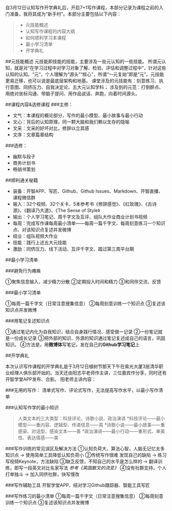 自3月12日认知写作开学典礼后，开启7+1写作课程，本部分记录为课程之前的入门准备，我将其成为“新手村”。本部分主要包括以下内容：

> * 元技能概述
> * 认知写作课程的内容大纲
> * 如何顺利学习本课程
> * 最小学习清单
> * 开学典礼

##元技能概述
元技能即技能的技能，主要涉及一些元认知的一些技能。
所谓元认知，就是对“在学习过程中对学习对象了解、检验、评估和调整过程中”，针对这些认知的认知。“元”，个人理解为“源头”“核心”，所谓“一元复始”即是“元”。元技能更易迁移，也可以说是最底层架构和地基。
课堂涉及的元技能有：刻意练习、执行意图、同侪压力、自我决定论、五大元认知学科；
涉及到的元范：打倒醉点、用绝对坐标沟通、带脑子提问、用作品说话、奔跑，向着时间源头。

##课程内容&选修课程
###主修：
* 文气：本课程的概论部分，写作的最小模型、最小故事与最小行动
* 文心：背后的认知原理，同一颗大脑和我们赖以生存的隐喻
* 文采：文采的好坏对比，修辞以立其感
* 文序：文章篇章结构

###选修：
* 幽默与段子
* 商务计划书
* 畅销书策划

##顺利通关秘籍
* 装备：开智APP、写匠、Github、Github Issues、Markdown、开智直播、课程微信群
* 输入：32个视频、32个关卡、5本参考书《修辞感觉》、《红玫瑰》、《古诗源》、《翻译乃大道》、《The Sense of Style》
* 输出：个人学习笔记、周千字文及互评、组队大作业商业计划书视频
* 每周：完成写作课每周最小清单——每周一篇千字文、每周刻意练习一个知识点、对该知识点复述并发微博
* 结业：组队视频大作业
* 技能：践行上述五大元技能
* 激励：同侪压力、线下活动、互评千字文、踏过第三周平台期

##最小学习清单

###避免行为瘫痪

①聚焦信息输入，减少精力分散
②定期投入时间和精力
③和同伴交流、反馈

###最小学习清单

①每周一篇千字文（日常注意搜集信息）
②每周刻意训练一个知识点
③复述该知识点并发微博

###用笔记复述知识点

①通过笔记内化为自我知识，结合自身践行情况、感受做一记录
②一份笔记就是一份成长记录
③把外部的知识、外源的知识通过笔记复述成自己的语言，巩固知识。
④方法是，用**微博体**写笔记，发在自己的**Github学习笔记**上

##开学典礼

本次认识写作课程的开学典礼是于3月12日植树节那天下午在紫光大厦3层清华职业经理人俱乐部开始的。当天还由阳志平老师作主讲，三位嘉宾作分享，同时还有开智学堂APP发布、合影。
阳老师主讲内容：

###无用的写作：
清单式写作、评论式写作，无法提高写作水平，以最小写作清单

###认知写作学的最小知识

>人类文本的三大类型：科技评论、诗歌小说、政治演讲
> *科技评论——最小模型——重内容、逻辑型、传递信息——真
> *诗歌小说——最小故事——重感染、对话型、感染文本——善
> *政治演讲——最小行动——重形式、审美性、表达情感——美

###写作训练的常见误区及解决方法
①认知负荷大，算法心智，人脑无记忆太多知识点 → 使用简单工具降低认知负荷小
②传统写作很难 发现自己的缺陷 → 练习写视频Keynote，方法缺陷
③缺乏反馈，不知自己的水平是怎么样的 → 翻译训练，即写一段英文对比名家写法 *参考《英国散文的流变》*
④没有社群支持，个人打单独斗 → 加入同侪社群，快写慢改

###写作辅助工具
开智学堂APP、结对学习Github跟踪器、智能工具写匠

###写作练习的最小清单
①每周一篇千字文（日常注意搜集信息）
②每周刻意训练一个知识点
③复述该知识点并发微博

